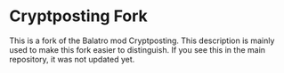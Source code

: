 # Cryptposting Fork
This is a fork of the Balatro mod Cryptposting. This description is mainly used to make this fork easier to distinguish. If you see this in the main repository, it was not updated yet.
